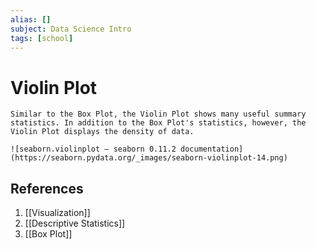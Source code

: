 ```yaml
---
alias: []
subject: Data Science Intro
tags: [school]
---
```

# Violin Plot

```ad-note
Similar to the Box Plot, the Violin Plot shows many useful summary statistics. In addition to the Box Plot's statistics, however, the Violin Plot displays the density of data.
```

```ad-example
![seaborn.violinplot — seaborn 0.11.2 documentation](https://seaborn.pydata.org/_images/seaborn-violinplot-14.png)
```

## References
1. [[Visualization]]
2. [[Descriptive Statistics]]
3. [[Box Plot]]